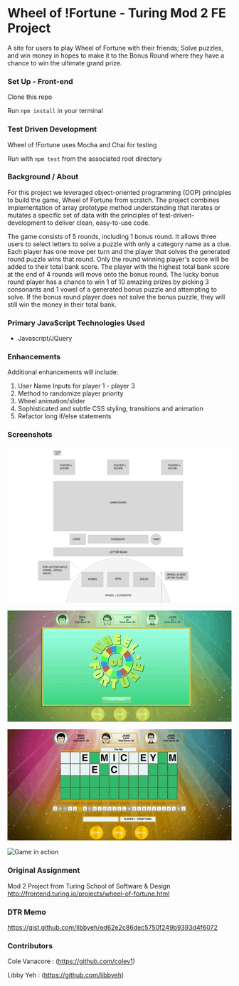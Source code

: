
# Wheel of !Fortune - Turing Mod 2 FE Project
A site for users to play Wheel of Fortune with their friends; Solve puzzles, and win money in hopes to make it to the Bonus Round where they have a chance to win the ultimate grand prize.

### Set Up - Front-end
Clone this repo

Run `npm install` in your terminal

### Test Driven Development
Wheel of !Fortune uses Mocha and Chai for testing

Run with `npm test` from the associated root directory

### Background / About
For this project we leveraged object-oriented programming (OOP) principles to build the game, Wheel of Fortune from scratch. The project combines implementation of array prototype method understanding that iterates or mutates a specific set of data with the principles of test-driven-development to deliver clean, easy-to-use code. 

The game consists of 5 rounds, including 1 bonus round. It allows three users to select letters to solve a puzzle with only a category name as a clue. Each player has one move per turn and the player that solves the generated round puzzle wins that round. Only the round winning player's score will be added to their total bank score. The player with the highest total bank score at the end of 4 rounds will move onto the bonus round. The lucky bonus round player has a chance to win 1 of 10 amazing prizes by picking 3 consonants and 1 vowel of a generated bonus puzzle and attempting to solve. If the bonus round player does not solve the bonus puzzle, they will still win the money in their total bank.

### Primary JavaScript Technologies Used
- Javascript/JQuery

### Enhancements
Additional enhancements will include:
1. User Name Inputs for player 1 - player 3 
2. Method to randomize player priority 
3. Wheel animation/slider 
4. Sophisticated and subtle CSS styling, transitions and animation
1. Refactor long if/else statements

### Screenshots

![WireFrame](images/wof_wireframe.png)

![Game in action](images/wheel.gif)

![Game in action](images/wheel-2.gif)

![Game in action](images/wheel-3.gif)

### Original Assignment
Mod 2 Project from Turing School of Software & Design
http://frontend.turing.io/projects/wheel-of-fortune.html

### DTR Memo
https://gist.github.com/libbyeh/ed62e2c86dec5750f249b9393d4f6072

### Contributors
Cole Vanacore : (https://github.com/colev1)

Libby Yeh : (https://github.com/libbyeh)
